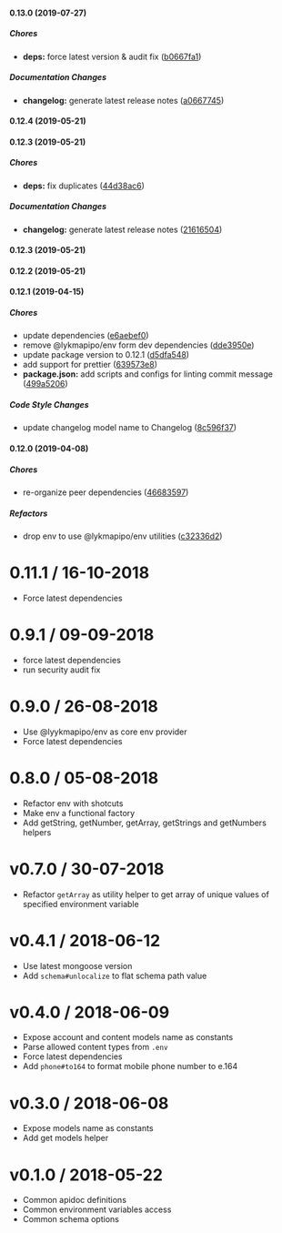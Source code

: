 #### 0.13.0 (2019-07-27)

##### Chores

- **deps:** force latest version & audit fix ([b0667fa1](https://github.com/CodeTanzania/majifix-common/commit/b0667fa1770898dd4c01c77ae53dd185d2300d82))

##### Documentation Changes

- **changelog:** generate latest release notes ([a0667745](https://github.com/CodeTanzania/majifix-common/commit/a0667745bb504acf06c7d72ff624f1278b19a03b))

#### 0.12.4 (2019-05-21)

#### 0.12.3 (2019-05-21)

##### Chores

- **deps:** fix duplicates ([44d38ac6](https://github.com/CodeTanzania/majifix-common/commit/44d38ac60e99fab2c84be58e11039569b36fa901))

##### Documentation Changes

- **changelog:** generate latest release notes ([21616504](https://github.com/CodeTanzania/majifix-common/commit/21616504eb69ee98ca0ccbcdfc70de4ffb74c74c))

#### 0.12.3 (2019-05-21)

#### 0.12.2 (2019-05-21)

#### 0.12.1 (2019-04-15)

##### Chores

- update dependencies ([e6aebef0](https://github.com/CodeTanzania/majifix-common/commit/e6aebef05d90693c180c18616b9dcebbc16e5c1e))
- remove @lykmapipo/env form dev dependencies ([dde3950e](https://github.com/CodeTanzania/majifix-common/commit/dde3950e2f921afba36c5e63980a4a7d8b6f968d))
- update package version to 0.12.1 ([d5dfa548](https://github.com/CodeTanzania/majifix-common/commit/d5dfa548351cbebb5f9044005a22b79122868209))
- add support for prettier ([639573e8](https://github.com/CodeTanzania/majifix-common/commit/639573e85c179ef3409293b1cd3fb4112f009446))
- **package.json:** add scripts and configs for linting commit message ([499a5206](https://github.com/CodeTanzania/majifix-common/commit/499a5206bb88d6b5140f9d75790c59d4b59f17dd))

##### Code Style Changes

- update changelog model name to Changelog ([8c596f37](https://github.com/CodeTanzania/majifix-common/commit/8c596f3749053b45c94607774c55631fd2ff5980))

#### 0.12.0 (2019-04-08)

##### Chores

- re-organize peer dependencies ([46683597](https://github.com/CodeTanzania/majifix-common/commit/46683597f6ce8d89b2832eebce2c98c2cf79c1e3))

##### Refactors

- drop env to use @lykmapipo/env utilities ([c32336d2](https://github.com/CodeTanzania/majifix-common/commit/c32336d27aa0ea4e60812333e065fd2acc9b47cd))

# 0.11.1 / 16-10-2018

- Force latest dependencies

# 0.9.1 / 09-09-2018

- force latest dependencies
- run security audit fix

# 0.9.0 / 26-08-2018

- Use @lyykmapipo/env as core env provider
- Force latest dependencies

# 0.8.0 / 05-08-2018

- Refactor env with shotcuts
- Make env a functional factory
- Add getString, getNumber, getArray, getStrings and getNumbers helpers

# v0.7.0 / 30-07-2018

- Refactor `getArray` as utility helper to get array of unique values of specified environment variable

# v0.4.1 / 2018-06-12

- Use latest mongoose version
- Add `schema#unlocalize` to flat schema path value

# v0.4.0 / 2018-06-09

- Expose account and content models name as constants
- Parse allowed content types from `.env`
- Force latest dependencies
- Add `phone#to164` to format mobile phone number to e.164

# v0.3.0 / 2018-06-08

- Expose models name as constants
- Add get models helper

# v0.1.0 / 2018-05-22

- Common apidoc definitions
- Common environment variables access
- Common schema options
